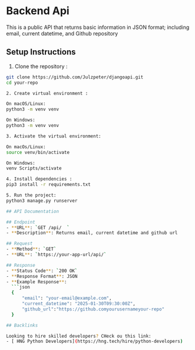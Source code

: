 # Backend Api
This is a public API that returns basic information in JSON format; including email, current datetime, and Github repository

## Setup Instructions

1. Clone the repository :
  ````bash
  git clone https://github.com/Julzpeter/djangoapi.git
  cd your-repo

2. Create virtual environment :

On macOS/Linux:
python3 -m venv venv

On Windows:
python3 -m venv venv

3. Activate the virtual environment:

On macOs/Linux:
source venv/bin/activate

On Windows:
venv Scripts/activate

4. Install dependencies :
pip3 install -r requirements.txt

5. Run the project:
python3 manage.py runserver

## API Documentation

## Endpoint
- **URL**: `GET /api/  `
- **Description**: Returns email, current datetime and github url

## Request
- **Method**: `GET`
- **URL**: `https://your-app-url/api/`

## Response
- **Status Code**: `200 OK`
- **Response Format**: JSON
- **Example Response**:
    ```json
    {
        "email": "your-email@example.com",
        "current_datetime": "2025-01-30T09:30:00Z",
        "github_url":"https://github.comyourusernameyour-repo" 
    }

## Backlinks

Looking to hire skilled developers? CHeck ou this link:
- [ HNG Python Developers](https://hng.tech/hire/python-developers)